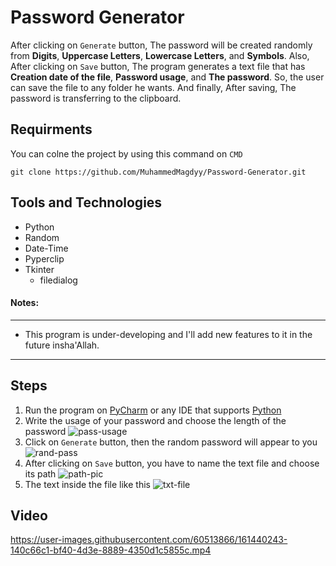 # Password Generator

After clicking on `Generate` button, The password will be created randomly from **Digits**, **Uppercase Letters**, **Lowercase Letters**, and **Symbols**.
Also, After clicking on `Save` button, The program generates a text file that has **Creation date of the file**, **Password usage**, and **The password**. So, the user can save the file to any folder he wants.
And finally, After saving, The password is transferring to the clipboard.

## Requirments
You can colne the project by using this command on `CMD`
```
git clone https://github.com/MuhammedMagdyy/Password-Generator.git
```

## Tools and Technologies
- Python
- Random
- Date-Time
- Pyperclip
- Tkinter
  - filedialog

#### Notes:
------------------
* This program is under-developing and I'll add new features to it in the future insha'Allah.
------------------

## Steps
1. Run the program on [PyCharm](https://www.jetbrains.com/pycharm/download/#section=windows) or any IDE that supports [Python](https://www.python.org/downloads/)
2. Write the usage of your password and choose the length of the password ![pass-usage](https://user-images.githubusercontent.com/60513866/161435981-505139f5-8f0d-45e6-82d1-65c16488b4d0.png)
3. Click on `Generate` button, then the random password will appear to you ![rand-pass](https://user-images.githubusercontent.com/60513866/161436091-185edd3e-85f3-45f3-8e10-0817985e8b95.png)
4. After clicking on `Save` button, you have to name the text file and choose its path ![path-pic](https://user-images.githubusercontent.com/60513866/161436288-ac01046a-3ccf-4d2f-9aac-82b61f48fa5e.png)
5. The text inside the file like this ![txt-file](https://user-images.githubusercontent.com/60513866/161439616-d99f4f08-2688-455d-9335-ad9b4fe369a7.png)

## Video
https://user-images.githubusercontent.com/60513866/161440243-140c66c1-bf40-4d3e-8889-4350d1c5855c.mp4
